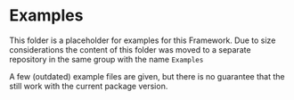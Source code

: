 Examples
========

This folder is a placeholder for examples for this Framework. Due to size considerations the content of this folder was moved to a separate repository in the same group with the name ```Examples```


A few (outdated) example files are given, but there is no guarantee that the still work with the current package version.
